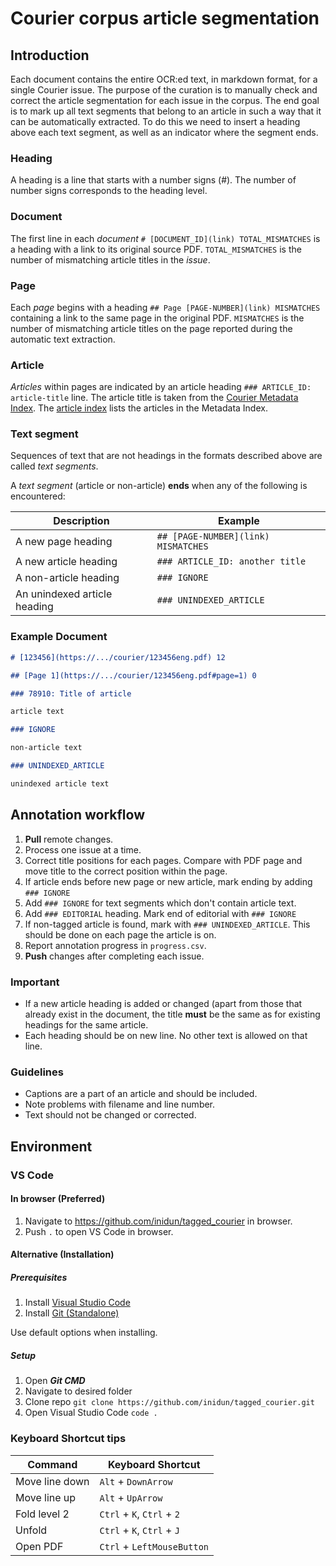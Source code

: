 # Courier corpus article segmentation

## Introduction

Each document contains the entire OCR:ed text, in markdown format, for a single Courier issue. The purpose of the curation is to manually check and correct the article segmentation for each issue in the corpus. The end goal is to mark up all text segments that belong to an article in such a way that it can be automatically extracted. To do this we need to insert a heading above each text segment, as well as an indicator where the segment ends. 

### Heading

A heading is a line that starts with a number signs (#). The number of number signs corresponds to the heading level.
### Document

The first line in each *document* `# [DOCUMENT_ID](link) TOTAL_MISMATCHES` is a heading with a link to its original source PDF. `TOTAL_MISMATCHES` is the number of mismatching article titles in the *issue*.

### Page

Each *page* begins with a heading `## Page [PAGE-NUMBER](link) MISMATCHES` containing a link to the same page in the original PDF. `MISMATCHES` is the number of mismatching article titles on the page reported during the automatic text extraction.

### Article

*Articles* within pages are indicated by an article heading `### ARTICLE_ID: article-title` line. The article title is taken from the [Courier Metadata Index](https://github.com/inidun/inidun_data/blob/main/courier/metadata/UNESCO_Courier_metadata.xlsx). The [article index](https://github.com/inidun/inidun_data/blob/main/courier/articles/article_index.csv) lists the articles in the Metadata Index.


### Text segment

Sequences of text that are not headings in the formats described above are called *text segments*. 

A *text segment* (article or non-article) **ends** when any of the following is encountered:

| Description                  | Example                             |
| ---------------------------- | ----------------------------------- |
| A new page heading           | `## [PAGE-NUMBER](link) MISMATCHES` |
| A new article heading        | `### ARTICLE_ID: another title`     |
| A non-article heading        | `### IGNORE`                        |
| An unindexed article heading | `### UNINDEXED_ARTICLE`             |

### Example Document

```md
# [123456](https://.../courier/123456eng.pdf) 12

## [Page 1](https://.../courier/123456eng.pdf#page=1) 0

### 78910: Title of article

article text

### IGNORE

non-article text

### UNINDEXED_ARTICLE

unindexed article text
```

## Annotation workflow
1. **Pull** remote changes. 
2. Process one issue at a time.
3. Correct title positions for each pages. Compare with PDF page and move title to the correct position within the page.
4. If article ends before new page or new article, mark ending by adding `### IGNORE`
5. Add `### IGNORE` for text segments which don't contain article text.
6. Add `### EDITORIAL` heading. Mark end of editorial with `### IGNORE`
7. If non-tagged article is found, mark with `### UNINDEXED_ARTICLE`. This should be done on each page the article is on.
8. Report annotation progress in `progress.csv`.
9. **Push** changes after completing each issue.

### Important

 - If a new article heading is added or changed (apart from those that already exist in the document, the title **must** be the same as for existing headings for the same article.
 - Each heading should be on new line. No other text is allowed on that line.
 
### Guidelines

 - Captions are a part of an article and should be included.
 - Note problems with filename and line number.
 - Text should not be changed or corrected.

## Environment

### VS Code

#### In browser (Preferred)
1. Navigate to https://github.com/inidun/tagged_courier in browser.
2. Push `.` to open VS Code in browser.
   
#### Alternative (Installation)
##### Prerequisites

1. Install [Visual Studio Code](https://code.visualstudio.com/download)
2. Install [Git (Standalone)](https://git-scm.com/downloads)

Use default options when installing.
##### Setup

1. Open ***Git CMD***
2. Navigate to desired folder
3. Clone repo `git clone https://github.com/inidun/tagged_courier.git`
4. Open Visual Studio Code `code .`



### Keyboard Shortcut tips

| Command        | Keyboard Shortcut          |
| -------------- | -------------------------- |
| Move line down | `Alt` + `DownArrow`        |
| Move line up   | `Alt` + `UpArrow`          |
| Fold level 2   | `Ctrl` + `K`, `Ctrl` + `2` |
| Unfold         | `Ctrl` + `K`, `Ctrl` + `J` |
| Open PDF       | `Ctrl` + `LeftMouseButton` |